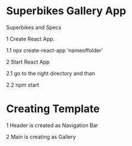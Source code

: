 # Superbikes Gallery App

Superbikes and Specs

1 Create React App.

1.1 npx create-react-app 'nameoffolder'

2 Start React App

2.1 go to the right directory and than

2.2 npm start

# Creating Template

1 Header is created as Navigation Bar <NavBar> 

2 Main is creating as Gallery <Gallery>